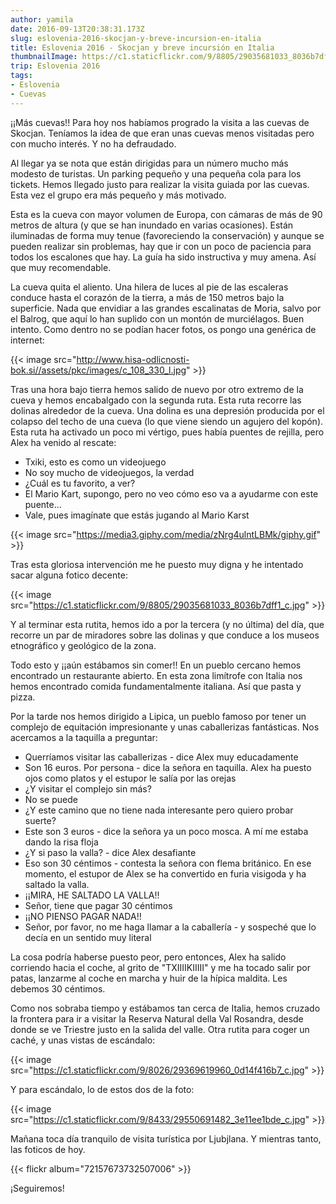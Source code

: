 ```yaml
---
author: yamila
date: 2016-09-13T20:38:31.173Z
slug: eslovenia-2016-skocjan-y-breve-incursion-en-italia
title: Eslovenia 2016 - Skocjan y breve incursión en Italia
thumbnailImage: https://c1.staticflickr.com/9/8805/29035681033_8036b7dff1_c.jpg
trip: Eslovenia 2016
tags:
- Eslovenia
- Cuevas
---
```


¡¡Más cuevas!! Para hoy nos habíamos progrado la visita a las cuevas de Skocjan. Teníamos la idea de que eran unas cuevas menos visitadas pero con mucho interés. Y no ha defraudado.

Al llegar ya se nota que están dirigidas para un número mucho más modesto de turistas. Un parking pequeño y una pequeña cola para los tickets. Hemos llegado justo para realizar la visita guiada por las cuevas. Esta vez el grupo era más pequeño y más motivado.

Esta es la cueva con mayor volumen de Europa, con cámaras de más de 90 metros de altura (y que se han inundado en varias ocasiones). Están iluminadas de forma muy tenue (favoreciendo la conservación) y aunque se pueden realizar sin problemas, hay que ir con un poco de paciencia para todos los escalones que hay. La guía ha sido instructiva y muy amena. Así que muy recomendable.

La cueva quita el aliento. Una hilera de luces al pie de las escaleras conduce hasta el corazón de la tierra, a más de 150 metros bajo la superficie. Nada que envidiar a las grandes escalinatas de Moria, salvo por el Balrog, que aquí lo han suplido con un montón de murciélagos. Buen intento. Como dentro no se podían hacer fotos, os pongo una genérica de internet:

{{< image src="http://www.hisa-odlicnosti-bok.si//assets/pkc/images/c_108_330_l.jpg" >}}

Tras una hora bajo tierra hemos salido de nuevo por otro extremo de la cueva y hemos encabalgado con la segunda ruta. Esta ruta recorre las dolinas alrededor de la cueva. Una dolina es una depresión producida por el colapso del techo de una cueva (lo que viene siendo un agujero del kopón). Esta ruta ha activado un poco mi vértigo, pues había puentes de rejilla, pero Alex ha venido al rescate:

- Txiki, esto es como un videojuego
- No soy mucho de videojuegos, la verdad
- ¿Cuál es tu favorito, a ver?
- El Mario Kart, supongo, pero no veo cómo eso va a ayudarme con este puente...
- Vale, pues imagínate que estás jugando al Mario Karst

{{< image src="https://media3.giphy.com/media/zNrg4ulntLBMk/giphy.gif" >}}

Tras esta gloriosa intervención me he puesto muy digna y he intentado sacar alguna fotico decente:

{{< image src="https://c1.staticflickr.com/9/8805/29035681033_8036b7dff1_c.jpg" >}}

Y al terminar esta rutita, hemos ido a por la tercera (y no última) del día, que recorre un par de miradores sobre las dolinas y que conduce a los museos etnográfico y geológico de la zona.

Todo esto y ¡¡aún estábamos sin comer!! En un pueblo cercano hemos encontrado un restaurante abierto. En esta zona limítrofe con Italia nos hemos encontrado comida fundamentalmente italiana. Así que pasta y pizza.

Por la tarde nos hemos dirigido a Lipica, un pueblo famoso por tener un complejo de equitación impresionante y unas caballerizas fantásticas. Nos acercamos a la taquilla a preguntar:

- Querríamos visitar las caballerizas - dice Alex muy educadamente
- Son 16 euros. Por persona - dice la señora en taquilla. Alex ha puesto ojos como platos y el estupor le salía por las orejas
- ¿Y visitar el complejo sin más?
- No se puede
- ¿Y este camino que no tiene nada interesante pero quiero probar suerte?
- Este son 3 euros - dice la señora ya un poco mosca. A mí me estaba dando la risa floja
- ¿Y si paso la valla? - dice Alex desafiante
- Eso son 30 céntimos - contesta la señora con flema británico. En ese momento, el estupor de Alex se ha convertido en furia visigoda y ha saltado la valla.
- ¡¡MIRA, HE SALTADO LA VALLA!!
- Señor, tiene que pagar 30 céntimos
- ¡¡NO PIENSO PAGAR NADA!!
- Señor, por favor, no me haga llamar a la caballería - y sospeché que lo decía en un sentido muy literal

La cosa podría haberse puesto peor, pero entonces, Alex ha salido corriendo hacia el coche, al grito de "TXIIIIKIIIII" y me ha tocado salir por patas, lanzarme al coche en marcha y huir de la hípica maldita. Les debemos 30 céntimos.

Como nos sobraba tiempo y estábamos tan cerca de Italia, hemos cruzado la frontera para ir a visitar la Reserva Natural della Val Rosandra, desde donde se ve Triestre justo en la salida del valle. Otra rutita para coger un caché, y unas vistas de escándalo:

{{< image src="https://c1.staticflickr.com/9/8026/29369619960_0d14f416b7_c.jpg" >}}

Y para escándalo, lo de estos dos de la foto:

{{< image src="https://c1.staticflickr.com/9/8433/29550691482_3e11ee1bde_c.jpg" >}}

Mañana toca día tranquilo de visita turística por Ljubjlana. Y mientras tanto, las foticos de hoy.

{{< flickr album="72157673732507006" >}}

¡Seguiremos!
